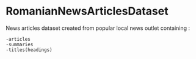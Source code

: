 # RomanianNewsArticlesDataset
News articles dataset created from popular local news outlet containing :
```
-articles 
-summaries
-titles(headings)
```
